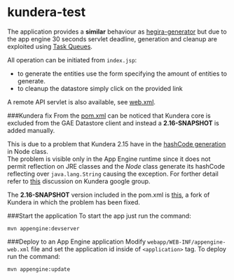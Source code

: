 # kundera-test
The application provides a __similar__ behaviour as [hegira-generator](https://github.com/Arci/hegira-generator) but due to the app engine 30 seconds servlet deadline, generation and cleanup are exploited using [Task Queues](https://cloud.google.com/appengine/docs/java/taskqueue/).

All operation can be initiated from `index.jsp`:

- to generate the entities use the form specifying the amount of entities to generate.
- to cleanup the datastore simply click on the provided link

A remote API servlet is also available, see [web.xml](https://github.com/Arci/kundera-test/blob/master/src/main/webapp/WEB-INF/web.xml).

###Kundera fix
From the [pom.xml](https://github.com/Arci/kundera-test/blob/master/pom.xml) can be noticed that Kundera core is excluded from the GAE Datastore client and instead a __2.16-SNAPSHOT__ is added manually.

This is due to a problem that Kundera 2.15 have in the [hashCode generation](https://github.com/impetus-opensource/Kundera/blob/273c13342ddd1aceed0cd23504649926ce8fdb84/src/jpa-engine/core/src/main/java/com/impetus/kundera/graph/Node.java#L431) in Node class.   
The problem is visible only in the App Engine runtime since it does not permit reflection on JRE classes and the _Node_ class generate its hashCode reflecting over `java.lang.String` causing the exception. For forther detail refer to [this](https://groups.google.com/forum/#!topic/kundera-discuss/qS_LqARuTTU) discussion on Kundera google group.

The __2.16-SNAPSHOT__ version included in the pom.xml is [this](https://github.com/Arci/Kundera/tree/appenginefix), a fork of Kundera in which the problem has been fixed.

###Start the application
To start the app just run the command:

```
mvn appengine:devserver
```

###Deploy to an App Engine application
Modify `webapp/WEB-INF/appengine-web.xml` file and set the application id inside of `<application>` tag.
To deploy run the command:

```
mvn appengine:update
```
